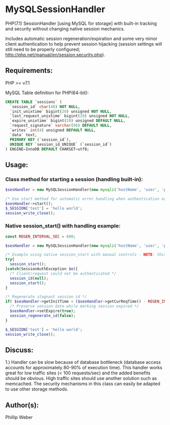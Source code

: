 # MySQLSessionHandler
PHP(7.1) SessionHandler [using MySQL for storage] with built-in tracking and security without changing native session mechanics.

Includes automatic session regeneration/expiration and some very minor client authentication to help prevent session hijacking (session settings will still need to be properly configured; http://php.net/manual/en/session.security.php).

## Requirements:
PHP >= v7.1

MySQL Table definition for PHP(64-bit):
```sql
CREATE TABLE `sessions` (
  `session_id` char(48) NOT NULL,
  `init_unixtime` bigint(20) unsigned NOT NULL,
  `last_request_unixtime` bigint(20) unsigned NOT NULL,
  `expire_unixtime` bigint(20) unsigned DEFAULT NULL,
  `request_signature` varchar(96) DEFAULT NULL,
  `writes` int(4) unsigned DEFAULT NULL,
  `data` text,
  PRIMARY KEY (`session_id`),
  UNIQUE KEY `session_id_UNIQUE` (`session_id`)
) ENGINE=InnoDB DEFAULT CHARSET=utf8;
```

## Usage:
### Class method for starting a session (handling built-in):
```php
$sesHandler = new MySQLSessionHandler(new mysqli('hostName', 'user', 'password', 'dbn'));

/* Use start method for automatic error handling when authentication errors occur */
$sesHandler->start();
$_SESSION['test'] = 'hello world';
session_write_close();
```

### Native session_start() with handling example:
```php
const REGEN_INTERVAL_SEC = 600;

$sesHandler = new MySQLSessionHandler(new mysqli('hostName', 'user', 'password', 'dbn'));

/* Example using native session_start with manual controls - NOTE: this example does exactly what MySQLSessionHandler::start() does */
try{
  session_start();
}catch(SessionAuthException $e){
  /* Client/request could not be authenticated */
  session_id(null);
  session_start();
}

/* Regenerate stagnant session id */
if( $sesHandler->getInitTime < ($sesHandler->getCurReqTime() - REGEN_INTERVAL_SEC) ){
  /* Preserve session date while marking session expired */
  $sesHandler->setExpire(true);
  session_regenerate_id(false);
}

$_SESSION['test'] = 'hello world';
session_write_close();
```

## Discuss:
1.) Handler can be slow because of database bottleneck (database access accounts for approximately 80-90% of execution time). This handler works great for low traffic sites (< 100 requests/sec) and the added benefits should be obvious. High traffic sites should use another solution such as memcached. The security mechanisms in this class can easily be adapted to use other storage methods.

## Author(s):
Phillip Weber
